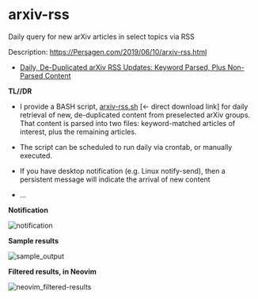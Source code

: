 # arxiv-rss
Daily query for new arXiv articles in select topics via RSS

Description: https://Persagen.com/2019/06/10/arxiv-rss.html

  * [Daily, De-Duplicated arXiv RSS Updates: Keyword Parsed, Plus Non-Parsed Content](https://persagen.com/2019/06/10/arxiv-rss.html)

**TL//DR**

* I provide a BASH script, [arxiv-rss.sh](https://persagen.com/files/misc/arxiv-rss.sh) [&larr; direct download link] for daily retrieval of new, de-duplicated content from preselected arXiv groups.  That content is parsed into two files: keyword-matched articles of interest, plus the remaining articles.

* The script can be scheduled to run daily via crontab, or manually executed.

* If you have desktop notification (e.g. Linux notify-send), then a persistent message will indicate the arrival of new content

* ...

**Notification**

![notification](https://persagen.com/files/misc/arXiv-RSS-notify-send2.png)

**Sample results**

![sample_output](https://persagen.com/files/misc/arxiv-rss-Krusader.png)

**Filtered results, in Neovim**

![neovim_filtered-results](https://persagen.com/files/misc/arxiv-rss-in_Neovim.png)
